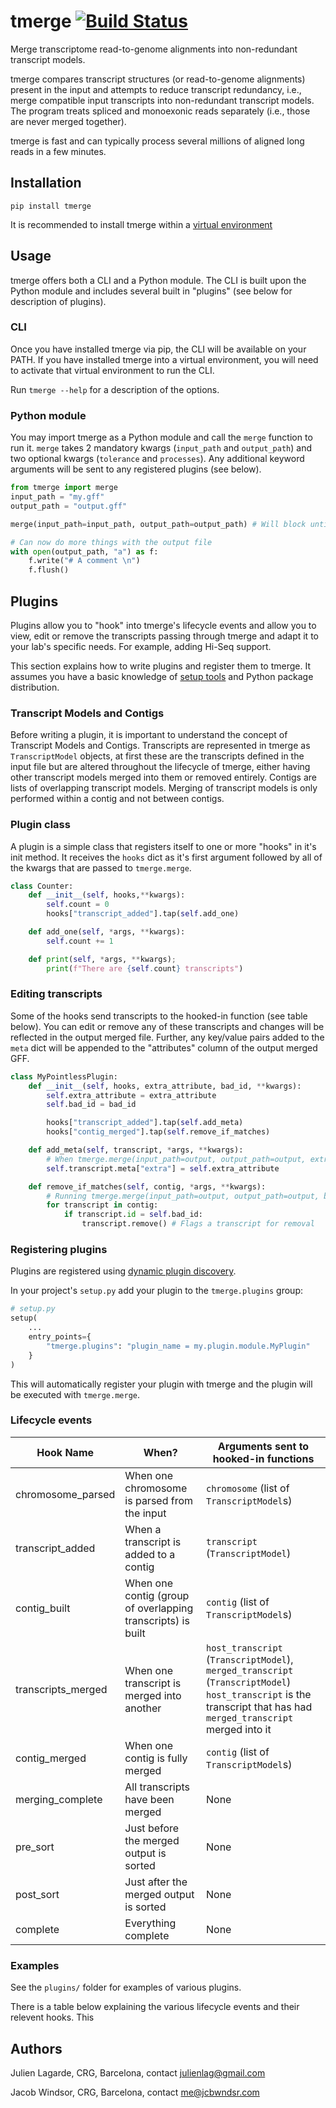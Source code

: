 # tmerge [![Build Status](https://travis-ci.com/jacobwindsor/tmerge.svg?branch=master)](https://travis-ci.com/jacobwindsor/tmerge)
Merge transcriptome read-to-genome alignments into non-redundant transcript models.

tmerge compares transcript structures (or read-to-genome alignments) present in the input and attempts to reduce transcript redundancy, i.e., merge compatible input transcripts into non-redundant transcript models. The program treats spliced and monoexonic reads separately (i.e., those are never merged together).

tmerge is fast and can typically process several millions of aligned long reads in a few minutes.

## Installation
```
pip install tmerge
```

It is recommended to install tmerge within a [virtual environment](https://docs.python.org/3/tutorial/venv.html)


## Usage
tmerge offers both a CLI and a Python module. The CLI is built upon the Python module and includes several built in "plugins" (see below for description of plugins).

### CLI
Once you have installed tmerge via pip, the CLI will be available on your PATH. If you have installed tmerge into a virtual environment, you will need to activate that virtual environment to run the CLI.

Run `tmerge --help` for a description of the options.

### Python module
You may import tmerge as a Python module and call the `merge` function to run it. `merge` takes 2 mandatory kwargs (`input_path` and `output_path`) and two optional kwargs (`tolerance` and `processes`). Any additional keyword arguments will be sent to any registered plugins (see below). 

```python
from tmerge import merge
input_path = "my.gff"
output_path = "output.gff"

merge(input_path=input_path, output_path=output_path) # Will block until completion

# Can now do more things with the output file
with open(output_path, "a") as f:
    f.write("# A comment \n")
    f.flush()

```

## Plugins
Plugins allow you to "hook" into tmerge's lifecycle events and allow you to view, edit or remove the transcripts passing through tmerge and adapt it to your lab's specific needs. For example, adding Hi-Seq support.

This section explains how to write plugins and register them to tmerge. It assumes you have a basic knowledge of [setup tools](https://setuptools.readthedocs.io/) and Python package distribution.

### Transcript Models and Contigs
Before writing a plugin, it is important to understand the concept of Transcript Models and Contigs. Transcripts are represented in tmerge as `TranscriptModel` objects, at first these are the transcripts defined in the input file but are altered throughout the lifecycle of tmerge, either having other transcript models merged into them or removed entirely. Contigs are lists of overlapping transcript models. Merging of transcript models is only performed within a contig and not between contigs.

### Plugin class
A plugin is a simple class that registers itself to one or more "hooks" in it's init method. It receives the `hooks` dict as it's first argument followed by all of the kwargs that are passed to `tmerge.merge`.

```python
class Counter:
    def __init__(self, hooks,**kwargs):
        self.count = 0
        hooks["transcript_added"].tap(self.add_one)

    def add_one(self, *args, **kwargs):
        self.count += 1

    def print(self, *args, **kwargs);
        print(f"There are {self.count} transcripts")
```

### Editing transcripts
Some of the hooks send transcripts to the hooked-in function (see table below). You can edit or remove any of these transcripts and changes will be reflected in the output merged file. Further, any key/value pairs added to the `meta` dict will be appended to the "attributes" column of the output merged GFF.

```python
class MyPointlessPlugin:
    def __init__(self, hooks, extra_attribute, bad_id, **kwargs):
        self.extra_attribute = extra_attribute
        self.bad_id = bad_id

        hooks["transcript_added"].tap(self.add_meta)
        hooks["contig_merged"].tap(self.remove_if_matches)

    def add_meta(self, transcript, *args, **kwargs):
        # When tmerge.merge(input_path=output, output_path=output, extra_attribute="Pointless") is ran 'extra: "Pointless"' will be added to the attributes column for every transcript
        self.transcript.meta["extra"] = self.extra_attribute

    def remove_if_matches(self, contig, *args, **kwargs):
        # Running tmerge.merge(input_path=output, output_path=output, bad_id="bad") will remove any transcript with the id of "bad" from the result
        for transcript in contig:
            if transcript.id = self.bad_id:
                transcript.remove() # Flags a transcript for removal
```

### Registering plugins
Plugins are registered using [dynamic plugin discovery](https://setuptools.readthedocs.io/en/latest/setuptools.html#dynamic-discovery-of-services-and-plugins).

In your project's `setup.py` add your plugin to the `tmerge.plugins` group:

```python
# setup.py
setup(
    ...
    entry_points={
        "tmerge.plugins": "plugin_name = my.plugin.module.MyPlugin"
    }
)
```

This will automatically register your plugin with tmerge and the plugin will be executed with `tmerge.merge`.

### Lifecycle events
| Hook Name          | When?                                                       | Arguments sent to hooked-in functions                                                                                                                               |
|--------------------|-------------------------------------------------------------|---------------------------------------------------------------------------------------------------------------------------------------------------------------------|
| chromosome_parsed  | When one chromosome is parsed from the input                | `chromosome` (list of `TranscriptModel`s)                                                                                                                           |
| transcript_added   | When a transcript is added to a contig                      | `transcript` (`TranscriptModel`)                                                                                                                                    |
| contig_built       | When one contig (group of overlapping transcripts) is built | `contig` (list of `TranscriptModel`s)                                                                                                                               |
| transcripts_merged | When one transcript is merged into another                  | `host_transcript` (`TranscriptModel`), `merged_transcript` (`TranscriptModel`)  `host_transcript` is the transcript that has had `merged_transcript` merged into it |
| contig_merged      | When one contig is fully merged                             | `contig` (list of `TranscriptModel`s)                                                                                                                               |
| merging_complete   | All transcripts have been merged                            | None                                                                                                                                                                |
| pre_sort           | Just before the merged output is sorted                     | None                                                                                                                                                                |
| post_sort          | Just after the merged output is sorted                      | None                                                                                                                                                                |
| complete           | Everything complete                                         | None                                                                                                                                                                |

### Examples
See the `plugins/` folder for examples of various plugins.

There is a table below explaining the various lifecycle events and their relevent hooks. This


## Authors
Julien Lagarde, CRG, Barcelona, contact julienlag@gmail.com

Jacob Windsor, CRG, Barcelona, contact me@jcbwndsr.com